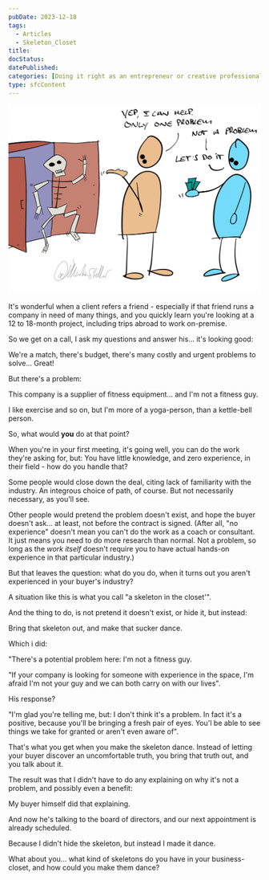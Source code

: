 ```yaml
---
pubDate: 2023-12-18
tags:
  - Articles
  - Skeleton_Closet
title: 
docStatus: 
datePublished: 
categories: [Doing it right as an entrepreneur or creative professional]
type: sfcContent
---
```


![](Media/SalesFlowcoach.app_How-to-make-the-skeleton-dance_MartinStellar.jpg)

It's wonderful when a client refers a friend - especially if that friend runs a company in need of many things, and you quickly learn you're looking at a 12 to 18-month project, including trips abroad to work on-premise.

So we get on a call, I ask my questions and answer his... it's looking good:

We're a match, there's budget, there's many costly and urgent problems to solve... Great!

But there's a problem:

This company is a supplier of fitness equipment... and I'm not a fitness guy.

I like exercise and so on, but I'm more of a yoga-person, than a kettle-bell person.

So, what would **you** do at that point?

When you're in your first meeting, it's going well, you can do the work they're asking for, but: You have little knowledge, and zero experience, in their field - how do you handle that?

Some people would close down the deal, citing lack of familiarity with the industry. An integrous choice of path, of course. But not necessarily necessary, as you'll see.

Other people would pretend the problem doesn't exist, and hope the buyer doesn't ask... at least, not before the contract is signed. (After all, "no experience" doesn't mean you can't do the work as a coach or consultant. It just means you need to do more research than normal. Not a problem, so long as the *work itself* doesn't require you to have actual hands-on experience in that particular industry.)

But that leaves the question: what do you do, when it turns out you aren't experienced in your buyer's industry?

A situation like this is what you call "a skeleton in the closet'".

And the thing to do, is not pretend it doesn't exist, or hide it, but instead:

Bring that skeleton out, and make that sucker dance.

Which i did:

"There's a potential problem here: I'm not a fitness guy.

"If your company is looking for someone with experience in the space, I'm afraid I'm not your guy and we can both carry on with our lives".

His response?

"I'm glad you're telling me, but: I don't think it's a problem. In fact it's a positive, because you'll be bringing a fresh pair of eyes. You'l be able to see things we take for granted or aren't even aware of".

That's what you get when you make the skeleton dance. Instead of letting your buyer discover an uncomfortable truth, you bring that truth out, and you talk about it.

The result was that I didn't have to do any explaining on why it's not a problem, and possibly even a benefit:

My buyer himself did that explaining.

And now he's talking to the board of directors, and our next appointment is already scheduled.

Because I didn't hide the skeleton, but instead I made it dance.

What about you... what kind of skeletons do you have in your business-closet, and how could you make them dance?
